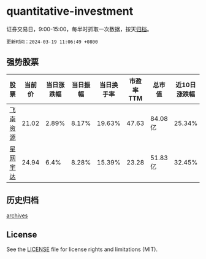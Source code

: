 # quantitative-investment

证券交易日，9:00-15:00，每半时抓取一次数据，按天[归档](archives)。

`更新时间：2024-03-19 11:06:49 +0800`

## 强势股票

|股票|当前价|当日涨跌幅|当日振幅|当日换手率|市盈率TTM|总市值|近10日涨跌幅|
|----|----|----|----|----|----|----|----|
|[飞南资源](https://xueqiu.com/S/SZ301500)|21.02|2.89%|8.17%|19.63%|47.63|84.08亿|25.34%|
|[星网宇达](https://xueqiu.com/S/SZ002829)|24.94|6.4%|8.28%|15.39%|23.28|51.83亿|32.45%|

## 历史归档

[archives](archives)

## License

See the [LICENSE](LICENSE) file for license rights and limitations (MIT).
